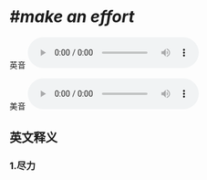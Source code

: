 # ***\#make an effort*** 
英音
<audio src="./media/make an effort1_AAC.aac" controls="controls"></audio>

美音
<audio src="./media/make an effort2_AAC.aac" controls="controls"></audio>



  

英文释义
---
### 1.**尽力**  


